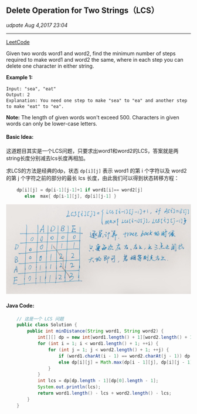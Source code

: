 ## Delete Operation for Two Strings（LCS）
_udpate Aug 4,2017 23:04_

---
[LeetCode](https://leetcode.com/problems/delete-operation-for-two-strings/description/)

Given two words word1 and word2, find the minimum number of steps required to make word1 and word2 the same, where in each step you can delete one character in either string.

**Example 1:**

    Input: "sea", "eat"
    Output: 2
    Explanation: You need one step to make "sea" to "ea" and another step to make "eat" to "ea".
    
**Note:**
The length of given words won't exceed 500.
Characters in given words can only be lower-case letters.

#### Basic Idea:
这道题目其实是一个LCS问题，只要求出word1和word2的LCS，答案就是两string长度分别减去lcs长度再相加。

求LCS的方法是经典的dp，状态 `dp[i][j]` 表示 word1 的第 i 个字符以及 word2 的第 j 个字符之前的部分的最长 lcs 长度，由此我们可以得到状态转移方程：
```java
    dp[i][j] = dp[i-1][j-1]+1 if word1[i]== word2[j]
       else  max{ dp[i-1][j], dp[i][j-1] }
```
![](/assets/WechatIMG8.jpg)

#### Java Code:
```java
    // 这是一个 LCS 问题
    public class Solution {
        public int minDistance(String word1, String word2) {
            int[][] dp = new int[word1.length() + 1][word2.length() + 1];
            for (int i = 1; i < word1.length() + 1; ++i) {
                for (int j = 1; j < word2.length() + 1; ++j) {
                    if (word1.charAt(i - 1) == word2.charAt(j - 1)) dp[i][j] = dp[i - 1][j - 1] + 1;
                    else dp[i][j] = Math.max(dp[i - 1][j], dp[i][j - 1]);
                }
            }
            int lcs = dp[dp.length - 1][dp[0].length - 1];
            System.out.println(lcs);
            return word1.length() - lcs + word2.length() - lcs;
        }
    }
```